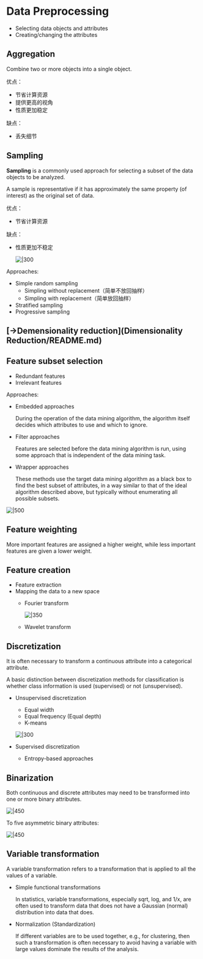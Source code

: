 # Data Preprocessing
- Selecting data objects and attributes
- Creating/changing the attributes

## Aggregation
Combine two or more objects into a single object.

优点：
- 节省计算资源
- 提供更高的视角
- 性质更加稳定

缺点：
- 丢失细节

## Sampling
**Sampling** is a commonly used approach for selecting a subset of the data objects to be analyzed.

A sample is representative if it has approximately the same property (of interest) as the original set of data.

优点：
- 节省计算资源

缺点：
- 性质更加不稳定
  
  ![|300](images/Sampling.png)

Approaches:
- Simple random sampling
  - Simpling without replacement（简单不放回抽样）
  - Simpling with replacement（简单放回抽样）
- Stratified sampling
- Progressive sampling

## [→Demensionality reduction](Dimensionality Reduction/README.md)

## Feature subset selection
- Redundant features
- Irrelevant features

Approaches:
- Embedded approaches
  
  During the operation of the data mining algorithm, the algorithm itself decides which attributes to use and which to ignore.
- Filter approaches
  
  Features are selected before the data mining algorithm is run, using some approach that is independent of the data mining task.
- Wrapper approaches
  
  These methods use the target data mining algorithm as a black box to find the best subset of attributes, in a way similar to that of the ideal algorithm described above, but typically without enumerating all possible subsets.

![|500](images/Feature%20Subset%20Selection.png)

## Feature weighting
More important features are assigned a higher weight, while less important features are given a lower weight.

## Feature creation
- Feature extraction
- Mapping the data to a new space
  - Fourier transform
  
    ![|350](images/Fourier%20transform.png)
  - Wavelet transform

## Discretization
It is often necessary to transform a continuous attribute into a categorical attribute.

A basic distinction between discretization methods for classification is whether class information is used (supervised) or not (unsupervised).
- Unsupervised discretization
  - Equal width
  - Equal frequency (Equal depth)
  - K-means
  
  ![|300](images/Unsupervised%20discretization.png)
- Supervised discretization
  - Entropy-based approaches

## Binarization
Both continuous and discrete attributes may need to be transformed into one or more binary attributes.

![|450](images/Binarization.png)

To five asymmetric binary attributes:

![|450](images/Binarization%202.png)


## Variable transformation
A variable transformation refers to a transformation that is applied to all the values of a variable.
- Simple functional transformations
  
  In statistics, variable transformations, especially sqrt, log, and 1/x, are often used to transform data that does not have a Gaussian (normal) distribution into data that does.
- Normalization (Standardization)
  
  If different variables are to be used together, e.g., for clustering, then such a transformation is often necessary to avoid having a variable with large values dominate the results of the analysis.